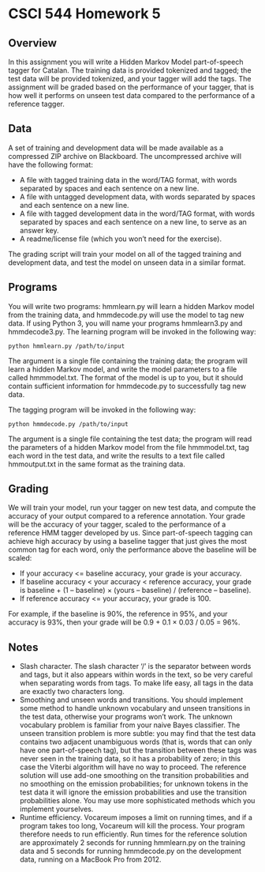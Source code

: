 # CSCI 544 Homework 5

## Overview

In this assignment you will write a Hidden Markov Model part-of-speech tagger for Catalan. The training data is provided tokenized and tagged; the test data will be provided tokenized, and your tagger will add the tags. The assignment will be graded based on the performance of your tagger, that is how well it performs on unseen test data compared to the performance of a reference tagger.

## Data

A set of training and development data will be made available as a compressed ZIP archive on Blackboard. The uncompressed archive will have the following format:

* A file with tagged training data in the word/TAG format, with words separated by spaces and each sentence on a new line.
* A file with untagged development data, with words separated by spaces and each sentence on a new line.
* A file with tagged development data in the word/TAG format, with words separated by spaces and each sentence on a new line, to serve as an answer key.
* A readme/license file (which you won’t need for the exercise).


The grading script will train your model on all of the tagged training and development data, and test the model on unseen data in a similar format.

## Programs

You will write two programs: hmmlearn.py will learn a hidden Markov model from the training data, and hmmdecode.py will use the model to tag new data. If using Python 3, you will name your programs hmmlearn3.py and hmmdecode3.py. The learning program will be invoked in the following way:

`python hmmlearn.py /path/to/input`


The argument is a single file containing the training data; the program will learn a hidden Markov model, and write the model parameters to a file called hmmmodel.txt. The format of the model is up to you, but it should contain sufficient information for hmmdecode.py to successfully tag new data.


The tagging program will be invoked in the following way:

`python hmmdecode.py /path/to/input`

The argument is a single file containing the test data; the program will read the parameters of a hidden Markov model from the file hmmmodel.txt, tag each word in the test data, and write the results to a text file called hmmoutput.txt in the same format as the training data.

## Grading

We will train your model, run your tagger on new test data, and compute the accuracy of your output compared to a reference annotation. Your grade will be the accuracy of your tagger, scaled to the performance of a reference HMM tagger developed by us. Since part-of-speech tagging can achieve high accuracy by using a baseline tagger that just gives the most common tag for each word, only the performance above the baseline will be scaled:

* If your accuracy <= baseline accuracy, your grade is your accuracy.
* If baseline accuracy < your accuracy < reference accuracy, your grade is baseline + (1 – baseline) × (yours – baseline) / (reference – baseline).
* If reference accuracy <= your accuracy, your grade is 100.


For example, if the baseline is 90%, the reference in 95%, and your accuracy is 93%, then your grade will be 0.9 + 0.1 × 0.03 / 0.05 = 96%.

## Notes

* Slash character. The slash character ‘/’ is the separator between words and tags, but it also appears within words in the text, so be very careful when separating words from tags. To make life easy, all tags in the data are exactly two characters long.
* Smoothing and unseen words and transitions. You should implement some method to handle unknown vocabulary and unseen transitions in the test data, otherwise your programs won’t work. The unknown vocabulary problem is familiar from your naive Bayes classifier. The unseen transition problem is more subtle: you may find that the test data contains two adjacent unambiguous words (that is, words that can only have one part-of-speech tag), but the transition between these tags was never seen in the training data, so it has a probability of zero; in this case the Viterbi algorithm will have no way to proceed. The reference solution will use add-one smoothing on the transition probabilities and no smoothing on the emission probabilities; for unknown tokens in the test data it will ignore the emission probabilities and use the transition probabilities alone. You may use more sophisticated methods which you implement yourselves.
* Runtime efficiency. Vocareum imposes a limit on running times, and if a program takes too long, Vocareum will kill the process. Your program therefore needs to run efficiently. Run times for the reference solution are approximately 2 seconds for running hmmlearn.py on the training data and 5 seconds for running hmmdecode.py on the development data, running on a MacBook Pro from 2012.